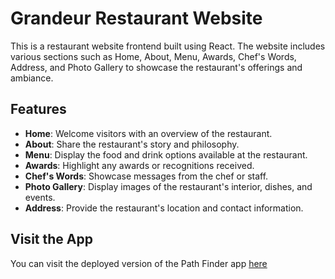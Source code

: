 # Grandeur Restaurant Website

This is a restaurant website frontend built using React. The website includes various sections such as Home, About, Menu, Awards, Chef's Words, Address, and Photo Gallery to showcase the restaurant's offerings and ambiance.


## Features
- **Home**: Welcome visitors with an overview of the restaurant.
- **About**: Share the restaurant's story and philosophy.
- **Menu**: Display the food and drink options available at the restaurant.
- **Awards**: Highlight any awards or recognitions received.
- **Chef's Words**: Showcase messages from the chef or staff.
- **Photo Gallery**: Display images of the restaurant's interior, dishes, and events.
- **Address**: Provide the restaurant's location and contact information.

## Visit the App

You can visit the deployed version of the Path Finder app [here](https://thepathfinder-10a2h6rka-shrey-karirias-projects.vercel.app)